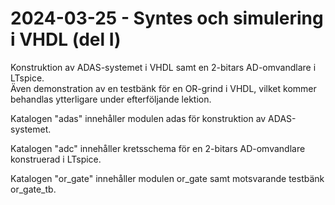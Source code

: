 # 2024-03-25 - Syntes och simulering i VHDL (del I)

Konstruktion av ADAS-systemet i VHDL samt en 2-bitars AD-omvandlare i LTspice.  
Även demonstration av en testbänk för en OR-grind i VHDL, vilket kommer behandlas ytterligare under efterföljande lektion.  

Katalogen "adas" innehåller modulen adas för konstruktion av ADAS-systemet.  

Katalogen "adc" innehåller kretsschema för en 2-bitars AD-omvandlare konstruerad i LTspice.  

Katalogen "or_gate" innehåller modulen or_gate samt motsvarande testbänk or_gate_tb.  




